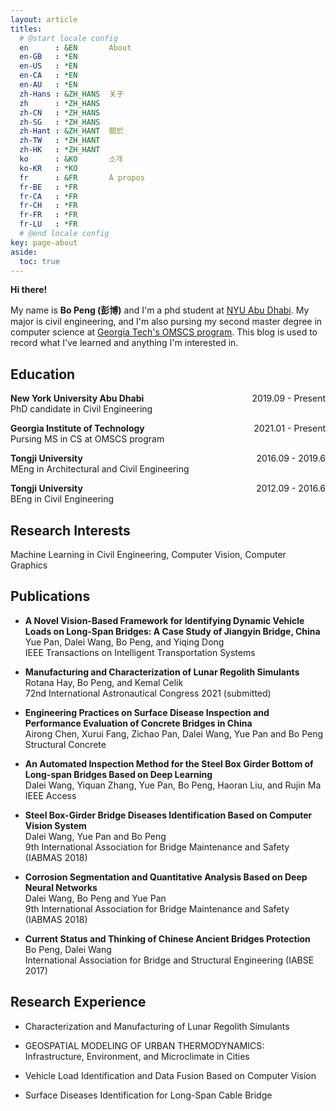 ```yaml
---
layout: article
titles:
  # @start locale config
  en      : &EN       About
  en-GB   : *EN
  en-US   : *EN
  en-CA   : *EN
  en-AU   : *EN
  zh-Hans : &ZH_HANS  关于
  zh      : *ZH_HANS
  zh-CN   : *ZH_HANS
  zh-SG   : *ZH_HANS
  zh-Hant : &ZH_HANT  關於
  zh-TW   : *ZH_HANT
  zh-HK   : *ZH_HANT
  ko      : &KO       소개
  ko-KR   : *KO
  fr      : &FR       À propos
  fr-BE   : *FR
  fr-CA   : *FR
  fr-CH   : *FR
  fr-FR   : *FR
  fr-LU   : *FR
  # @end locale config
key: page-about
aside:
  toc: true
---
```


**Hi there!**

My name is **Bo Peng (彭博)** and I'm a phd student at [NYU Abu Dhabi](https://nyuad.nyu.edu/en/). My major is civil engineering, and I'm also pursing my second master degree in computer science at [Georgia Tech's OMSCS program](https://omscs.gatech.edu/). This blog is used to record what I've learned and anything I'm interested in.

## Education
**New York University Abu Dhabi** <span style="float:right">2019.09 - Present</span> \
PhD candidate in Civil Engineering

**Georgia Institute of Technology** <span style="float:right">2021.01 - Present</span> \
Pursing MS in CS at OMSCS program

**Tongji University** <span style="float:right">2016.09 - 2019.6</span> \
MEng in Architectural and Civil Engineering 

**Tongji University** <span style="float:right">2012.09 - 2016.6</span> \
BEng in Civil Engineering

## Research Interests

Machine Learning in Civil Engineering, 
Computer Vision, 
Computer Graphics

## Publications

- **A Novel Vision-Based Framework for Identifying Dynamic Vehicle Loads on Long-Span Bridges: A Case Study of Jiangyin Bridge, China** \
   Yue Pan, Dalei Wang, Bo Peng, and Yiqing Dong \
   IEEE Transactions on Intelligent Transportation Systems

- **Manufacturing and Characterization of Lunar Regolith Simulants** \
   Rotana Hay, Bo Peng, and Kemal Celik \
   72nd International Astronautical Congress 2021 (submitted)

- **Engineering Practices on Surface Disease Inspection and Performance Evaluation of Concrete Bridges in China** \
   Airong Chen, Xurui Fang, Zichao Pan, Dalei Wang, Yue Pan and Bo Peng \
   Structural Concrete

- **An Automated Inspection Method for the Steel Box Girder Bottom of Long-span Bridges Based on Deep Learning** \
   Dalei Wang, Yiquan Zhang, Yue Pan, Bo Peng, Haoran Liu, and Rujin Ma \
   IEEE Access

- **Steel Box-Girder Bridge Diseases Identification Based on Computer Vision System** \
   Dalei Wang, Yue Pan and Bo Peng \
   9th International Association for Bridge Maintenance and Safety (IABMAS 2018)

- **Corrosion Segmentation and Quantitative Analysis Based on Deep Neural Networks** \
   Dalei Wang, Bo Peng and Yue Pan \
   9th International Association for Bridge Maintenance and Safety (IABMAS 2018)

- **Current Status and Thinking of Chinese Ancient Bridges Protection** \
   Bo Peng, Dalei Wang \
   International Association for Bridge and Structural Engineering (IABSE 2017)


## Research Experience

- Characterization and Manufacturing of Lunar Regolith Simulants

- GEOSPATIAL MODELING OF URBAN THERMODYNAMICS: Infrastructure, Environment, and Microclimate in Cities

- Vehicle Load Identification and Data Fusion Based on Computer Vision

- Surface Diseases Identification for Long-Span Cable Bridge